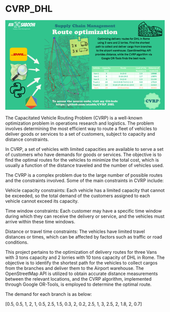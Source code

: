 # CVRP_DHL

![Alt text](https://github.com/atasbh/CVRP_DHL/blob/main/CVRP_DHL-1.png)

The Capacitated Vehicle Routing Problem (CVRP) is a well-known optimization problem in operations research and logistics. The problem involves determining the most efficient way to route a fleet of vehicles to deliver goods or services to a set of customers, subject to capacity and distance constraints.

In CVRP, a set of vehicles with limited capacities are available to serve a set of customers who have demands for goods or services. The objective is to find the optimal routes for the vehicles to minimize the total cost, which is usually a function of the distance traveled and the number of vehicles used.

The CVRP is a complex problem due to the large number of possible routes and the constraints involved. Some of the main constraints in CVRP include:

Vehicle capacity constraints: Each vehicle has a limited capacity that cannot be exceeded, so the total demand of the customers assigned to each vehicle cannot exceed its capacity.

Time window constraints: Each customer may have a specific time window during which they can receive the delivery or service, and the vehicles must arrive within these time windows.

Distance or travel time constraints: The vehicles have limited travel distances or times, which can be affected by factors such as traffic or road conditions.

This project pertains to the optimization of delivery routes for three Vans with 3 tons capacity and 2 lorries with 10 tons capacity of DHL in Rome. The objective is to identify the shortest path for the vehicles to collect cargos from the branches and deliver them to the Airport warehouse. The OpenStreetMap API is utilized to obtain accurate distance measurements between the relevant locations, and the CVRP algorithm, implemented through Google OR-Tools, is employed to determine the optimal route.

The demand for each branch is as below:

[0.5, 0.5, 1, 2, 1, 0.5, 2.5, 1.5, 0.3, 2, 0.2, 2.5, 1, 3, 2.5, 2, 1.8, 2, 0.7]
